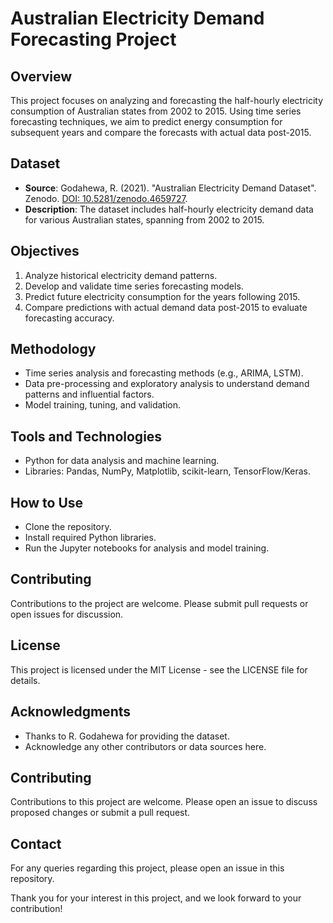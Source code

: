 # Australian Electricity Demand Forecasting Project

## Overview
This project focuses on analyzing and forecasting the half-hourly electricity consumption of Australian states from 2002 to 2015. Using time series forecasting techniques, we aim to predict energy consumption for subsequent years and compare the forecasts with actual data post-2015.

## Dataset
- **Source**: Godahewa, R. (2021). "Australian Electricity Demand Dataset". Zenodo. [DOI: 10.5281/zenodo.4659727](https://doi.org/10.5281/zenodo.4659727).
- **Description**: The dataset includes half-hourly electricity demand data for various Australian states, spanning from 2002 to 2015.

## Objectives
1. Analyze historical electricity demand patterns.
2. Develop and validate time series forecasting models.
3. Predict future electricity consumption for the years following 2015.
4. Compare predictions with actual demand data post-2015 to evaluate forecasting accuracy.

## Methodology
- Time series analysis and forecasting methods (e.g., ARIMA, LSTM).
- Data pre-processing and exploratory analysis to understand demand patterns and influential factors.
- Model training, tuning, and validation.

## Tools and Technologies
- Python for data analysis and machine learning.
- Libraries: Pandas, NumPy, Matplotlib, scikit-learn, TensorFlow/Keras.

## How to Use
- Clone the repository.
- Install required Python libraries.
- Run the Jupyter notebooks for analysis and model training.

## Contributing
Contributions to the project are welcome. Please submit pull requests or open issues for discussion.

## License
This project is licensed under the MIT License - see the LICENSE file for details.

## Acknowledgments
- Thanks to R. Godahewa for providing the dataset.
- Acknowledge any other contributors or data sources here.

## Contributing

Contributions to this project are welcome. Please open an issue to discuss proposed changes or submit a pull request.

## Contact

For any queries regarding this project, please open an issue in this repository.

Thank you for your interest in this project, and we look forward to your contribution!
